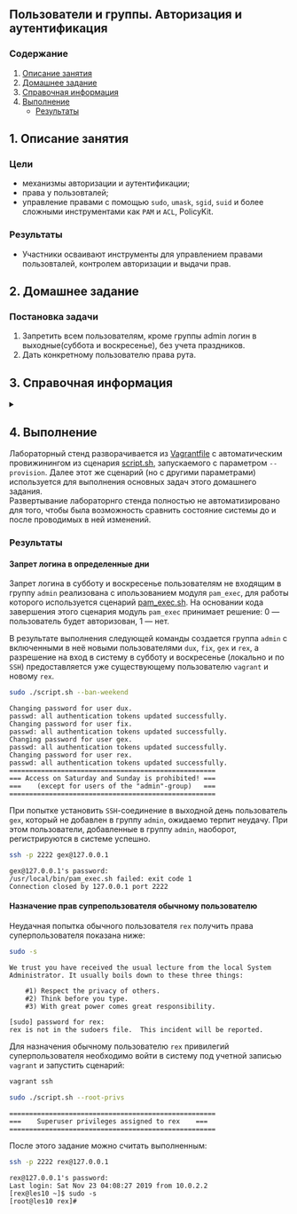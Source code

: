 ## Пользователи и группы. Авторизация и аутентификация
### Содержание
1. [Описание занятия](#description)  
2. [Домашнее задание](#homework)  
3. [Справочная информация](#info)  
4. [Выполнение](#exec)  
    - [Результаты](#result)   

## 1. Описание занятия <a name="description"></a>
### Цели
- механизмы авторизации и аутентификации;  
- права у пользовталей;  
- управление правами с помощью `sudo`, `umask`, `sgid`, `suid` и более сложными инструментами как `PAM` и `ACL`, PolicyKit.  

### Результаты  
- Участники осваивают инструменты для управлением правами пользовталей, контролем авторизации и выдачи прав.  

## 2. Домашнее задание  <a name="homework"></a>
### Постановка задачи
1. Запретить всем пользователям, кроме группы admin логин в выходные(суббота и воскресенье), без учета праздников.  
2. Дать конкретному пользователю права рута.  

## 3. Справочная информация <a name="info"></a>  

<details>
    <summary></summary>

### Основные термины и определения

PAM (Pluggable Authentication Modules)

- `Аутентификация` — процесс подтверждения пользователем своей “подлинности”. Ввод логина и пароля.  
- `Авторизация` — процесс наделения пользователя правами (предоставления доступа к каким-либо объектам).  
- `Аккаунтинг` — запись информации о произошедших событиях.  

`UID` — организационное разделение, при котором существуют две группы пользователей: одна группа — для демонов, другая — для &laquoживых&raquo пользователей; определяется в `/etc/login.defs` и используется в системных утилитах работы с пользователями и группами.  

### PAM

`PAM` — библиотека, реализующая возможность `AAA` с помощью стандартизированных динамически подгружаемых модулей; конфигурируется в `/etc/pam.d`.  

Аутентификация:  
- `pam_unix` — аутентификация в `/etc/passwd`;  
- `pam_userdb` — аутентификация против (against) BDB-файла;  
- `pam_rootok` — разрешение root’у всего.  
Авторизация:  
- `pam_wheel` — авторизация для сервиса с использованием группы `wheel`.   


###

| Флаг     | Владелец | Группа | Остальные |
|:---------|:---------|:-------|:----------|
| `-`      | `rwx`    | `rwx`  |  `rwx`    |

| oct | bin | mask |
|:----|:----|:-----|
| 0   | 000 | ---  |
| 1   | 001 | --x  |
| 2   | 010 | -w-  |
| 3   | 011 | -wx  |
| 4   | 100 | r--  |
| 5   | 101 | r-x  |
| 6   | 110 | rw-  |
| 7   | 111 | rwx  |

`SUID`, `SGID`  
- Восьмеричные значения для `SUID` и `SGID`: 4000 и 2000.  
- Символьные: `u+s` и `g+s`.  
Для исполняемого файла:  
- Файл будет исполняться с `UID`/`GID` владельца файла.  
Для директории:  
- все созданные в ней файлы будут наследовать `UID`/`GID` директории.  
`Sticky bit`  
- Восьмеричные значения для `sticky bit` - 1000.  
- Символьные: `+t`.  
Для директории:  
- Каталог с установленным `sticky`-битом означает, что удалить файл из этого каталога может только владелец файла или суперпользователь.






###
`/etc/shadow` — системный файл с паролями пользователей;  
`/etc/login.defs` — файл, в котором можно настроить в т.ч. и `UID` (мин. и макс. значения, обычно `UID` < 1000 назначаются системным пользователям);  
`/etc/shells` — доступные командные оболочки;  
`/etc/securetty` — ;  
`id user` — вывод `id` пользователя `user`;  
`/etc/group` — группы пользователей;  
`/etc/gshadow` — на группу можно поставить пароль;  
`chsh` — команда для смены оболочки;  
`groups` — показывает текущую группу;   
`newgrp` — изменить главную группу;  

#### PolicyKit
`pkaction` — список политик;  
`ldd файл` — показывает с какими библиотеками слинкован файл;  

#### ACL
`getfacl file` —

</details>

## 4. Выполнение <a name="exec"></a>  
Лабораторный стенд разворачивается из [Vagrantfile](https://github.com/che-a/OTUS_LinuxAdministrator/blob/master/tasks/10/Vagrantfile) с автоматическим провижинингом из сценария [script.sh](https://github.com/che-a/OTUS_LinuxAdministrator/blob/master/tasks/10/script.sh), запускаемого с параметром `--provision`. Далее этот же сценарий (но с другими параметрами) используется для выполнения основных задач этого домашнего задания.  
Развертывание лабораторнго стенда полностью не автоматизировано для того, чтобы была возможность сравнить состояние системы до и после проводимых в ней изменений.

### Результаты <a name="result"></a>  
#### Запрет логина в определенные дни
Запрет логина в субботу и воскресенье пользователям не входящим в группу `admin` реализована с ипользованием модуля `pam_exec`, для работы которого используется сценарий [pam_exec.sh](https://github.com/che-a/OTUS_LinuxAdministrator/blob/master/tasks/10/pam_exec.sh). На основании кода завершения этого сценария модуль `pam_exec` принимает решение: 0 — пользователь будет авторизован, 1 — нет.


В результате выполнения следующей команды создается группа `admin` с включенными в неё новыми пользователями `dux`, `fix`, `gex` и `rex`, а разрешение на вход в систему в субботу и воскресенье (локально и по `SSH`) предоставляется уже существующему пользователю `vagrant` и новому `rex`.
```bash
sudo ./script.sh --ban-weekend
```
```console
Changing password for user dux.
passwd: all authentication tokens updated successfully.
Changing password for user fix.
passwd: all authentication tokens updated successfully.
Changing password for user gex.
passwd: all authentication tokens updated successfully.
Changing password for user rex.
passwd: all authentication tokens updated successfully.
====================================================
=== Access on Saturday and Sunday is prohibited! ===
===    (except for users of the "admin"-group)   ===
====================================================
```
При попытке установить `SSH`-соединение в выходной день пользователь `gex`, который не добавлен в группу `admin`, ожидаемо терпит неудачу. При этом пользователи, добавленные в группу `admin`, наоборот, регистрируются в системе успешно.
```bash
ssh -p 2222 gex@127.0.0.1
```
```console
gex@127.0.0.1's password: 
/usr/local/bin/pam_exec.sh failed: exit code 1
Connection closed by 127.0.0.1 port 2222
```

#### Назначение прав супрепользователя обычному пользователю
Неудачная попытка обычного пользователя `rex` получить права суперпользователя показана ниже:
```bash
sudo -s
```
```console
We trust you have received the usual lecture from the local System
Administrator. It usually boils down to these three things:

    #1) Respect the privacy of others.
    #2) Think before you type.
    #3) With great power comes great responsibility.

[sudo] password for rex: 
rex is not in the sudoers file.  This incident will be reported.
```


Для назначения обычному пользователю `rex` привилегий суперпользователя необходимо войти в систему под учетной записью `vagrant` и запустить сценарий:
```bash
vagrant ssh
```
```bash
sudo ./script.sh --root-privs
```
```console
====================================================
===    Superuser privileges assigned to rex    ===
====================================================
```
После этого задание можно считать выполненным:
```bash
ssh -p 2222 rex@127.0.0.1
```
```console
rex@127.0.0.1's password: 
Last login: Sat Nov 23 04:08:27 2019 from 10.0.2.2
[rex@les10 ~]$ sudo -s
[root@les10 rex]#                                                           
```
